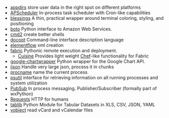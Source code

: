 * [appdirs](http://pypi.python.org/pypi/appdirs/) store user data in the right spot on different platforms
* [APScheduler](http://pypi.python.org/pypi/APScheduler/2.0.3) In-process task scheduler with Cron-like capabilities
* [blessings](http://pypi.python.org/pypi/blessings/) A thin, practical wrapper around terminal coloring, styling, and positioning
* [boto](https://github.com/boto/boto) Python interface to Amazon Web Services.
* [cmd2](http://pypi.python.org/pypi/cmd2/) create better shells
* [docopt](http://docopt.org/) Command-line interface description language
* [elementflow](http://pypi.python.org/pypi/elementflow/)  xml creation
* [fabric](https://github.com/fabric/fabric) Pythonic remote execution and deployment.
    * [Cuisine](https://github.com/sebastien/cuisine) Provides light weight [Chef](http://www.opscode.com/chef/)-like functionality for Fabric
* [google-chartwrapper](https://code.google.com/p/google-chartwrapper/) Python wrapper for the Google Chart API.
* [ijson](http://pypi.python.org/pypi/ijson/) Handle very large json, process it in chunks
* [procname](http://pypi.python.org/pypi/procname/) name the current process
* [psutil](http://pypi.python.org/pypi/psutil) interface for retrieving information on all running processes and system utilization 
* [PubSub](http://pubsub.sourceforge.net/index.html) In process messaging. Publisher/Subscriber (formally part of wxPython)
* [Requests](http://docs.python-requests.org/en/latest/) HTTP for humans
* [tablib](https://github.com/kennethreitz/tablib) Python Module for Tabular Datasets in XLS, CSV, JSON, YAML
* [vobject](http://pypi.python.org/pypi/vobject) read vCard and vCalendar files
